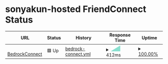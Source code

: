# sonyakun-hosted FriendConnect Status

<!--start: status pages-->
<!-- This summary is generated by Upptime (https://github.com/upptime/upptime) -->
<!-- Do not edit this manually, your changes will be overwritten -->
<!-- prettier-ignore -->
| URL | Status | History | Response Time | Uptime |
| --- | ------ | ------- | ------------- | ------ |
| <img alt="" src="https://icons.duckduckgo.com/ip3/bcstat.sonyakun.com.ico" height="13"> [BedrockConnect](http://bcstat.sonyakun.com:50212) | 🟩 Up | [bedrock-connect.yml](https://github.com/sonyakun/bc-status/commits/HEAD/history/bedrock-connect.yml) | <details><summary><img alt="Response time graph" src="./graphs/bedrock-connect/response-time-week.png" height="20"> 412ms</summary><br><a href="https://sonyakun.github.io/bc-status/history/bedrock-connect"><img alt="Response time 412" src="https://img.shields.io/endpoint?url=https%3A%2F%2Fraw.githubusercontent.com%2Fsonyakun%2Fbc-status%2FHEAD%2Fapi%2Fbedrock-connect%2Fresponse-time.json"></a><br><a href="https://sonyakun.github.io/bc-status/history/bedrock-connect"><img alt="24-hour response time 412" src="https://img.shields.io/endpoint?url=https%3A%2F%2Fraw.githubusercontent.com%2Fsonyakun%2Fbc-status%2FHEAD%2Fapi%2Fbedrock-connect%2Fresponse-time-day.json"></a><br><a href="https://sonyakun.github.io/bc-status/history/bedrock-connect"><img alt="7-day response time 412" src="https://img.shields.io/endpoint?url=https%3A%2F%2Fraw.githubusercontent.com%2Fsonyakun%2Fbc-status%2FHEAD%2Fapi%2Fbedrock-connect%2Fresponse-time-week.json"></a><br><a href="https://sonyakun.github.io/bc-status/history/bedrock-connect"><img alt="30-day response time 412" src="https://img.shields.io/endpoint?url=https%3A%2F%2Fraw.githubusercontent.com%2Fsonyakun%2Fbc-status%2FHEAD%2Fapi%2Fbedrock-connect%2Fresponse-time-month.json"></a><br><a href="https://sonyakun.github.io/bc-status/history/bedrock-connect"><img alt="1-year response time 412" src="https://img.shields.io/endpoint?url=https%3A%2F%2Fraw.githubusercontent.com%2Fsonyakun%2Fbc-status%2FHEAD%2Fapi%2Fbedrock-connect%2Fresponse-time-year.json"></a></details> | <details><summary><a href="https://sonyakun.github.io/bc-status/history/bedrock-connect">100.00%</a></summary><a href="https://sonyakun.github.io/bc-status/history/bedrock-connect"><img alt="All-time uptime 100.00%" src="https://img.shields.io/endpoint?url=https%3A%2F%2Fraw.githubusercontent.com%2Fsonyakun%2Fbc-status%2FHEAD%2Fapi%2Fbedrock-connect%2Fuptime.json"></a><br><a href="https://sonyakun.github.io/bc-status/history/bedrock-connect"><img alt="24-hour uptime 100.00%" src="https://img.shields.io/endpoint?url=https%3A%2F%2Fraw.githubusercontent.com%2Fsonyakun%2Fbc-status%2FHEAD%2Fapi%2Fbedrock-connect%2Fuptime-day.json"></a><br><a href="https://sonyakun.github.io/bc-status/history/bedrock-connect"><img alt="7-day uptime 100.00%" src="https://img.shields.io/endpoint?url=https%3A%2F%2Fraw.githubusercontent.com%2Fsonyakun%2Fbc-status%2FHEAD%2Fapi%2Fbedrock-connect%2Fuptime-week.json"></a><br><a href="https://sonyakun.github.io/bc-status/history/bedrock-connect"><img alt="30-day uptime 100.00%" src="https://img.shields.io/endpoint?url=https%3A%2F%2Fraw.githubusercontent.com%2Fsonyakun%2Fbc-status%2FHEAD%2Fapi%2Fbedrock-connect%2Fuptime-month.json"></a><br><a href="https://sonyakun.github.io/bc-status/history/bedrock-connect"><img alt="1-year uptime 100.00%" src="https://img.shields.io/endpoint?url=https%3A%2F%2Fraw.githubusercontent.com%2Fsonyakun%2Fbc-status%2FHEAD%2Fapi%2Fbedrock-connect%2Fuptime-year.json"></a></details>

<!--end: status pages-->
